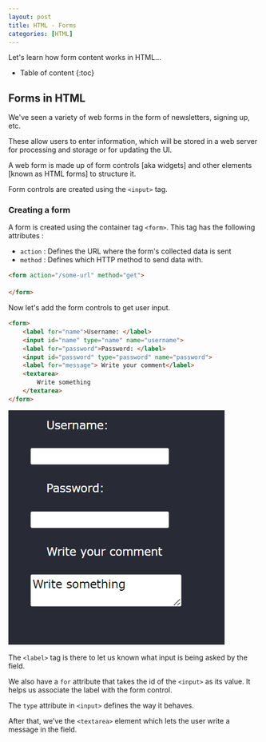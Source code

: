 ```yaml
---
layout: post
title: HTML - Forms
categories: [HTML]
---
```


Let's learn how form content works in HTML...

* Table of content
{:toc}

## Forms in HTML

We've seen a variety of web forms in the form of newsletters, signing up, etc.

These allow users to enter information, which will be stored in a web server for processing and storage or for updating the UI.

A web form is made up of form controls [aka widgets] and other elements [known as HTML forms] to structure it.

Form controls are created using the `<input>` tag.

### Creating a form

A form is created using the container tag `<form>`. This tag has the following attributes :

* `action` : Defines the URL where the form's collected data is sent
* `method` : Defines which HTTP method to send data with.

```html
<form action="/some-url" method="get">

</form>
```

Now let's add the form controls to get user input.

```html
<form>
    <label for="name">Username: </label>
    <input id="name" type="name" name="username">
    <label for="password">Password: </label>
    <input id="password" type="password" name="password">
    <label for="message"> Write your comment</label>
    <textarea>
        Write something
    </textarea>
</form>
```

![alt text](../images/img39.png)

The `<label>` tag is there to let us known what input is being asked by the field.

We also have a `for` attribute that takes the id of the `<input>` as its value. It helps us associate the label with the form control.

The `type` attribute in `<input>` defines the way it behaves.

After that, we've the `<textarea>` element which lets the user write a message in the field.
